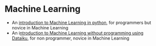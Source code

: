 # Machine Learning

* An [introduction to Machine Learning in python](index_ml_python.html), for programmers but novice in Machine Learning
* An i[ntroduction to Machine Learning without programming using Dataiku](index_ml_dataiku.html), for non programmer, novice in Machine Learning